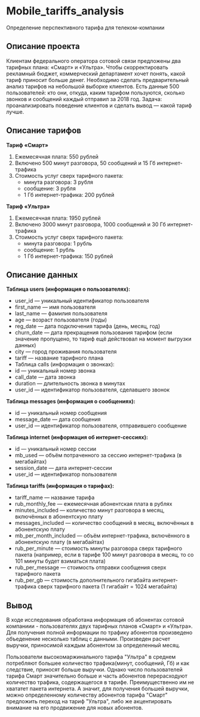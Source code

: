 # Mobile_tariffs_analysis
Определение перспективного тарифа для телеком-компании

## Описание проекта

Клиентам федерального оператора сотовой связи предложены два тарифных плана: «Смарт» и «Ультра». Чтобы скорректировать рекламный бюджет, коммерческий департамент хочет понять, какой тариф приносит больше денег.
Необходимо сделать предварительный анализ тарифов на небольшой выборке клиентов. Есть данные 500 пользователей: кто они, откуда, каким тарифом пользуются, сколько звонков и сообщений каждый отправил за 2018 год. Задача: проанализировать поведение клиентов и сделать вывод — какой тариф лучше.

## Описание тарифов
**Тариф «Смарт»**

1. Ежемесячная плата: 550 рублей
2. Включено 500 минут разговора, 50 сообщений и 15 Гб интернет-трафика
3. Стоимость услуг сверх тарифного пакета: 
    - минута разговора: 3 рубля
    - сообщение: 3 рубля
   - 1 Гб интернет-трафика: 200 рублей

**Тариф «Ультра»**

1. Ежемесячная плата: 1950 рублей
2. Включено 3000 минут разговора, 1000 сообщений и 30 Гб интернет-трафика
3. Стоимость услуг сверх тарифного пакета:
    - минута разговора: 1 рубль
    - сообщение: 1 рубль
    - 1 Гб интернет-трафика: 150 рублей

## Описание данных

**Таблица users (информация о пользователях):**
- user_id — уникальный идентификатор пользователя
- first_name — имя пользователя
- last_name — фамилия пользователя
- age — возраст пользователя (годы)
- reg_date — дата подключения тарифа (день, месяц, год)
- churn_date — дата прекращения пользования тарифом (если значение пропущено, то тариф ещё действовал на момент выгрузки данных)
- city — город проживания пользователя
- tariff — название тарифного плана
- Таблица calls (информация о звонках):
- id — уникальный номер звонка
- call_date — дата звонка
- duration — длительность звонка в минутах
- user_id — идентификатор пользователя, сделавшего звонок

**Таблица messages (информация о сообщениях):**

- id — уникальный номер сообщения
- message_date — дата сообщения
- user_id — идентификатор пользователя, отправившего сообщение
 
**Таблица internet (информация об интернет-сессиях):**

- id — уникальный номер сессии
- mb_used — объём потраченного за сессию интернет-трафика (в мегабайтах)
- session_date — дата интернет-сессии
- user_id — идентификатор пользователя

**Таблица tariffs (информация о тарифах):**

- tariff_name — название тарифа
- rub_monthly_fee — ежемесячная абонентская плата в рублях
- minutes_included — количество минут разговора в месяц, включённых в абонентскую плату
- messages_included — количество сообщений в месяц, включённых в абонентскую плату
- mb_per_month_included — объём интернет-трафика, включённого в абонентскую плату (в мегабайтах)
- rub_per_minute — стоимость минуты разговора сверх тарифного пакета (например, если в тарифе 100 минут разговора в месяц, то со 101 минуты будет взиматься плата)
- rub_per_message — стоимость отправки сообщения сверх тарифного пакета
- rub_per_gb — стоимость дополнительного гигабайта интернет-трафика сверх тарифного пакета (1 гигабайт = 1024 мегабайта)

## Вывод

В ходе исследования обработана информация об абонентах сотовой компаниии - пользователях двух тарифных планов «Смарт» и «Ультра». Для получения полной информации по трафику абонентов произведено объеденение несколько таблиц с данными. Произведен расчет выручки, приносимой каждым абонентом за определенный месяц. 

Пользователи высокомаржинального тарифа "Ультра" в среднем потребляют большее количество трафика(минут, сообщений, Гб) и как следствие, приносят больше выручки. Однако число пользователей тарифа Смарт значительно больше и часть абонентов перерасходуют  количество трафика, содержащегося в тарифе. Преимущественно им не хвататет пакета интернета. А значит, для получения большей выручки, можно определенному количеству абонентов тарифа "Смарт" предложить переход на тариф "Ультра", либо же акцентировать внимание на его продвижение для новых абонентов.
